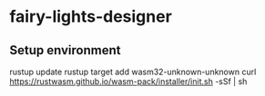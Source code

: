 # fairy-lights-designer

## Setup environment

rustup update
rustup target add wasm32-unknown-unknown
curl https://rustwasm.github.io/wasm-pack/installer/init.sh -sSf | sh

